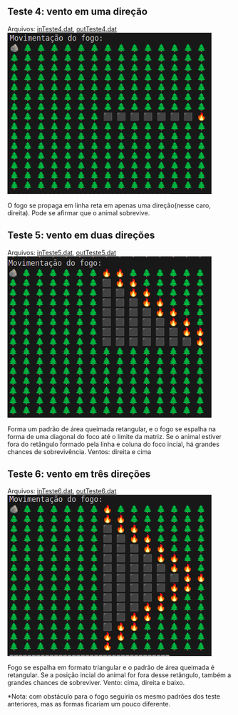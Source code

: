 ## Teste 4: vento em uma direção

Arquivos: [inTeste4.dat](../arquivos/inTeste4.dat), [outTeste4.dat](../arquivos/outTeste4.dat)
![Exemplo de imagem](../assets/teste4.png)

O fogo se propaga em linha reta em apenas uma direção(nesse caro, direita). Pode se afirmar que o animal sobrevive.

## Teste 5: vento em duas direções

Arquivos: [inTeste5.dat](../arquivos/inTeste5.dat), [outTeste5.dat](../arquivos/outTeste5.dat)
![Exemplo de imagem](../assets/teste5.png)

Forma um padrão de área queimada retangular, e o fogo se espalha na forma de uma diagonal do foco até o limite da matriz. Se o animal estiver fora do retângulo formado pela linha e coluna do foco incial, há grandes chances de sobrevivência. Ventos: direita e cima

## Teste 6: vento em três direções

Arquivos: [inTeste6.dat](../arquivos/inTeste6.dat), [outTeste6.dat](../arquivos/outTeste6.dat)
![Exemplo de imagem](../assets/teste6.png)

Fogo se espalha em formato triangular e o padrão de área queimada é retangular. Se a posição incial do animal for fora desse retângulo, também a grandes chances de sobreviver. Vento: cima, direita e baixo.

*Nota: com obstáculo para o fogo seguiria os mesmo padrões dos teste anteriores, mas as formas ficariam um pouco diferente.
